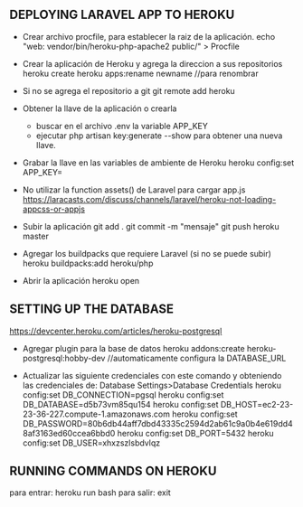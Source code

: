 ## DEPLOYING LARAVEL APP TO HEROKU

- Crear archivo procfile, para establecer la raiz de la aplicación.
echo "web: vendor/bin/heroku-php-apache2 public/" > Procfile

- Crear la aplicación de Heroku y agrega la direccion a sus repositorios
heroku create
heroku apps:rename newname //para renombrar

- Si no se agrega el repositorio a git
git remote add heroku <direccion>

- Obtener la llave de la aplicación o crearla
    - buscar en el archivo .env la variable APP_KEY
    - ejecutar php artisan key:generate --show para obtener una nueva llave.

- Grabar la llave en las variables de ambiente de Heroku
heroku config:set APP_KEY=<llave>

- No utilizar la function assets() de Laravel para cargar app.js
https://laracasts.com/discuss/channels/laravel/heroku-not-loading-appcss-or-appjs

- Subir la aplicación
git add .
git commit -m "mensaje"
git push heroku master

- Agregar los buildpacks que requiere Laravel (si no se puede subir)
heroku buildpacks:add heroku/php

- Abrir la aplicación
heroku open

## SETTING UP THE DATABASE
https://devcenter.heroku.com/articles/heroku-postgresql

- Agregar plugin para la base de datos
heroku addons:create heroku-postgresql:hobby-dev //automaticamente configura la DATABASE_URL

- Actualizar las siguiente credenciales con este comando y obteniendo las credenciales 
de: Database Settings>Database Credentials
heroku config:set DB_CONNECTION=pgsql
heroku config:set DB_DATABASE=d5b73vm85qu154
heroku config:set DB_HOST=ec2-23-23-36-227.compute-1.amazonaws.com
heroku config:set DB_PASSWORD=80b6db44aff7dbd43335c2594d2ab61c9a0b4e619dd48af3163ed60ccea6bbd0
heroku config:set DB_PORT=5432
heroku config:set DB_USER=xhxzszlsbdvlqz

## RUNNING COMMANDS ON HEROKU
para entrar: heroku run bash
para salir: exit